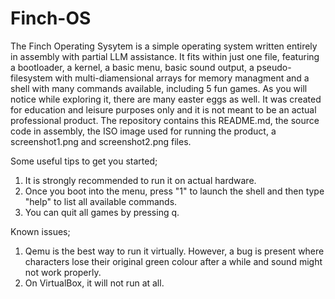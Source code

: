 # Finch-OS
The Finch Operating Sysytem is a simple operating system written entirely in assembly with partial LLM assistance. It fits within just one file, featuring a bootloader, a kernel, a basic menu, basic sound output, a pseudo-filesystem with multi-diamensional arrays for memory managment and a shell with many commands available, including 5 fun games. As you will notice while exploring it, there are many easter eggs as well. It was created for education and leisure purposes only and it is not meant to be an actual professional product. The repository contains this README.md, the source code in assembly, the ISO image used for running the product, a screenshot1.png and screenshot2.png files.

Some useful tips to get you started;
1. It is strongly recommended to run it on actual hardware.
2. Once you boot into the menu, press "1" to launch the shell and then type "help" to list all available commands.
3. You can quit all games by pressing q.

Known issues;
1. Qemu is the best way to run it virtually. However, a bug is present where characters lose their original green colour after a while and sound might not work properly.
2. On VirtualBox, it will not run at all.
